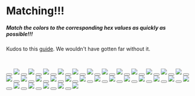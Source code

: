 # Matching!!!

##### Match the colors to the corresponding hex values as quickly as possible!!!


Kudos to this [guide](https://marina-ferreira.github.io/tutorials/js/memory-game/). We wouldn't have gotten far without it.



<body class="MemBoard">
  <br>

  <button class="Card"></button>
    <img class="Flipped" src="img/color1.PNG">
  <button class="Card"></button>
    <img class="Flipped" src="img/color1.PNG">
  <button class="Card"></button>
    <img class="Flipped" src="img/color2.PNG">
  <button class="Card"></button>
    <img class="Flipped" src="img/color2.PNG">
  <button class="Card"></button>
    <img class="Flipped" src="img/color3.PNG">
  <button class="Card"></button>
    <img class="Flipped" src="img/color3.PNG">
  <button class="Card"></button>
    <img class="Flipped" src="img/color4.PNG">
  <button class="Card"></button>
    <img class="Flipped" src="img/color4.PNG">
  <button class="Card"></button>
    <img class="Flipped" src="img/color5.PNG">
  <button class="Card"></button>
    <img class="Flipped" src="img/color5.PNG">
  <button class="Card"></button>
    <img class="Flipped" src="img/color6.PNG">
  <button class="Card"></button>
    <img class="Flipped" src="img/color6.PNG">
  <button class="Card"></button>
    <img class="Flipped" src="img/color7.PNG">
  <button class="Card"></button>
    <img class="Flipped" src="img/color7.PNG">
  <button class="Card"></button>
    <img class="Flipped" src="img/color8.PNG">
  <button class="Card"></button>
    <img class="Flipped" src="img/color8.PNG">
  <button class="Card"></button>
    <img class="Flipped" src="img/color9.PNG">
  <button class="Card"></button>
    <img class="Flipped" src="img/color9.PNG">
  <button class="Card"></button>
    <img class="Flipped" src="img/color10.PNG">
  <button class="Card"></button>
    <img class="Flipped" src="img/color10.PNG">
  <button class="Card"></button>
    <img class="Flipped" src="img/color11.PNG">
  <button class="Card"></button>
    <img class="Flipped" src="img/color11.PNG">
  <button class="Card"></button>
    <img class="Flipped" src="img/color12.PNG">
  <button class="Card"></button>
    <img class="Flipped" src="img/color12.PNG">
  <button class="Card"></button>
    <img class="Flipped" src="img/color13.PNG">
  <button class="Card"></button>
    <img class="Flipped" src="img/color13.PNG">
  <button class="Card"></button>
    <img class="Flipped" src="img/color14.PNG">
  <button class="Card"></button>
    <img class="Flipped" src="img/color14.PNG">
  <button class="Card"></button>
    <img class="Flipped" src="img/color15.PNG">
  <button class="Card"></button>
    <img class="Flipped" src="img/color15.PNG">
  
  <br>

</body>
